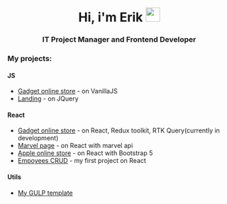<h1 align="center">Hi, i'm Erik</a> 
<img src="https://github.com/blackcater/blackcater/raw/main/images/Hi.gif" height="32"/></h1>
<h3 align="center">IT Project Manager and Frontend Developer</h3>

### My projects:

#### JS
- [Gadget online store](https://github.com/Eri4ka/gadget_site) - on VanillaJS
- [Landing](https://github.com/Eri4ka/jquery_site) - on JQuery

#### React
- [Gadget online store](https://github.com/Eri4ka/e-commerce) - on React, Redux toolkit, RTK Query(currently in development)
- [Marvel page](https://github.com/Eri4ka/Marvel) - on React with marvel api
- [Apple online store](https://github.com/Eri4ka/Apple-store) - on React with Bootstrap 5
- [Empoyees CRUD](https://github.com/Eri4ka/Employees) - my first project on React

#### Utils
- [My GULP template](https://github.com/Eri4ka/My-gulp-template)

<!--
**Eri4ka/Eri4ka** is a ✨ _special_ ✨ repository because its `README.md` (this file) appears on your GitHub profile.

Here are some ideas to get you started:

- 🔭 I’m currently working on ...
- 🌱 I’m currently learning ...
- 👯 I’m looking to collaborate on ...
- 🤔 I’m looking for help with ...
- 💬 Ask me about ...
- 📫 How to reach me: ...
- 😄 Pronouns: ...
- ⚡ Fun fact: ...
-->
